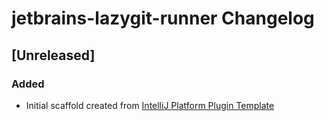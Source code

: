 <!-- Keep a Changelog guide -> https://keepachangelog.com -->

# jetbrains-lazygit-runner Changelog

## [Unreleased]
### Added
- Initial scaffold created from [IntelliJ Platform Plugin Template](https://github.com/JetBrains/intellij-platform-plugin-template)
